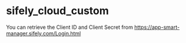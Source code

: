# sifely_cloud_custom

You can retrieve the Client ID and Client Secret from
https://app-smart-manager.sifely.com/Login.html


